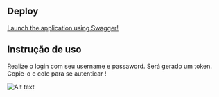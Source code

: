 
## Deploy

[Launch the application using Swagger!](https://hotelifba.herokuapp.com/)


## Instrução de uso

Realize o login com seu username e passaword. 
Será gerado um token. Copie-o e cole para se autenticar !

![Alt text](https://github.com/elayneargollo/hotel_IFBA/blob/main/hotelifba/static/media/Swagger.png?raw=true "Hotel")



